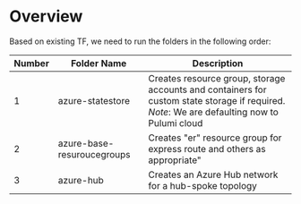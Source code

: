# Overview

Based on existing TF, we need to run the folders in the following order:

| Number | Folder  Name | Description |
| - | - | - |
| 1 | azure-statestore | Creates resource group, storage accounts and containers for custom state storage if required. *Note*: We are defaulting now to Pulumi cloud|
| 2 | azure-base-resuroucegroups | Creates "er" resource group for express route and others as appropriate" |
| 3 | azure-hub | Creates an Azure Hub network for a hub-spoke topology|



